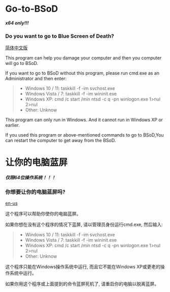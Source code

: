 # Go-to-BSoD

***x64 only!!!***

### Do you want to go to Blue Screen of Death?

[简体中文版](#让你的电脑蓝屏)

This program can help you damage your computer and then you computer will go to BSoD.

If you want to go to BSoD without this program, please run cmd.exe as an Administrator and then enter:

> - Windows 10 / 11:  taskkill -f -im svchost.exe
> - Windows Vista / 7:  taskkill -f -im wininit.exe
> - Windows XP:  cmd /c start /min ntsd -c q -pn winlogon.exe 1>nul 2>nul
> - Other:  Unknow

This program can only run in Windows. And it cannot run in Windows XP or earlier.

If you used this program or above-mentioned commands to go to BSoD,You can restart the computer to get away from the BSoD.





# 让你的电脑蓝屏

***仅限64位操作系统！！！***

### 你想要让你的电脑蓝屏吗?

[en-us](#Go-to-BSoD)

这个程序可以帮助你使你的电脑蓝屏。

如果你想在没有这个程序的情况下蓝屏, 请以管理员身份运行cmd.exe, 然后输入:

> - Windows 10 / 11:  taskkill -f -im svchost.exe
> - Windows Vista / 7:  taskkill -f -im wininit.exe
> - Windows XP:  cmd /c start /min ntsd -c q -pn winlogon.exe 1>nul 2>nul
> - Other:  Unknow

这个程序只能在Windows操作系统中运行, 而且它不能在Windows XP或更老的操作系统中运行。

如果你用这个程序或上面提到的命令蓝屏死机了, 请重启你的电脑以脱离蓝屏。
